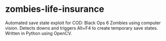 # zombies-life-insurance
Automated save state exploit for COD: Black Ops 6 Zombies using computer vision. Detects downs and triggers Alt+F4 to create temporary save states. Written in Python using OpenCV.
